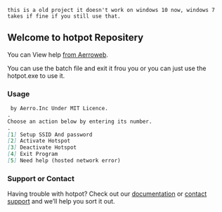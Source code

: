 ```
this is a old project it doesn't work on windows 10 now, windows 7 takes if fine if you still use that.
```
## Welcome to hotpot Repositery

You can View help [from Aerroweb](https://aerroweb.wordpress.com/hotpot/).

You can use the batch file and exit it frou you or you can just use the hotpot.exe to use it.

### Usage

```markdown
 by Aerro.Inc Under MIT Licence.
.
Choose an action below by entering its number.
.
[1] Setup SSID And password
[2] Activate Hotspot
[3] Deactivate Hotspot
[4] Exit Program
[5] Need help (hosted network error)
```


### Support or Contact

Having trouble with hotpot? Check out our [documentation](https://aerroweb.wordpress.com/hotpot/) or [contact support](https://github.com/A-Aerro/) and we’ll help you sort it out.

